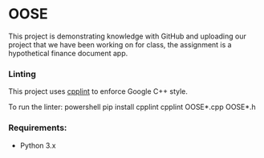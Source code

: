 # OOSE

This project is demonstrating knowledge with GitHub and uploading our project that we have been working on for class, the assignment is a hypothetical finance document app.

### Linting

This project uses [cpplint](https://github.com/cpplint/cpplint) to enforce Google C++ style.

To run the linter:
powershell
pip install cpplint
cpplint OOSE\*.cpp OOSE\*.h

### Requirements:
- Python 3.x
